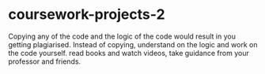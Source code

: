 # coursework-projects-2

Copying any of the code and the logic of the code would result in you getting plagiarised. Instead of copying, understand on the logic and work on the code yourself. read books and watch videos, take guidance from your professor and friends.
